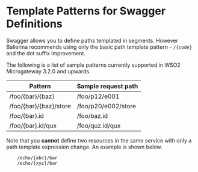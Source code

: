 # Template Patterns for Swagger Definitions 

Swagger allows you to define paths templated in segments. However Ballerina recommends using only the basic path template pattern - `/{code}` and the dot suffix improvement.


The following is a list of sample patterns currently supported in WSO2 Microgateway 3.2.0 and upwards.

| Pattern                | Sample request path |
|------------------------|---------------------|
| /foo/{bar}/{baz}       | /foo/p12/e001       |
| /foo/{bar}/{baz}/store | /foo/p20/e002/store |
| /foo/{bar}.id          | /foo/baz.id         |
| /foo/{bar}.id/qux      | /foo/quz.id/qux     |

Note that you **cannot** define two resources in the same service with only a path template expression change. An example is shown below.

```
    /echo/{abc}/bar
    /echo/{xyz}/bar
```
